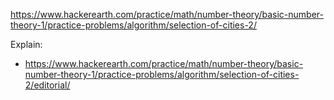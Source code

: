 https://www.hackerearth.com/practice/math/number-theory/basic-number-theory-1/practice-problems/algorithm/selection-of-cities-2/

Explain:

- https://www.hackerearth.com/practice/math/number-theory/basic-number-theory-1/practice-problems/algorithm/selection-of-cities-2/editorial/
